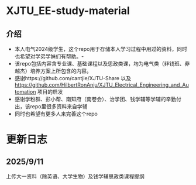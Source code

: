 # XJTU_EE-study-material
## 介绍
- 本人电气2024级学生，这个repo用于存储本人学习过程中用过的资料，同时也希望对学弟学妹们有帮助。-
- 该repo包括内容含专业课、基础课程以及思政类课，均为电气类（非钱班、非越杰）培养方案上所包含的内容。
- 感谢https://github.com/cantjie/XJTU-Share 以及 https://github.com/HilbertRonAnju/XJTU_Electrical_Engineering_and_Automation 项目的启发
- 感谢学粉群、彭小帮、南知府（南卷会）、治学团、钱学辅等学辅的辛勤付出，该repo里很多资料来自学辅
- 同时也希望有更多人来完善这个repo
# 更新日志
## 2025/9/11
上传大一资料（除英语、大学生物）及钱学辅思政类课程提纲
